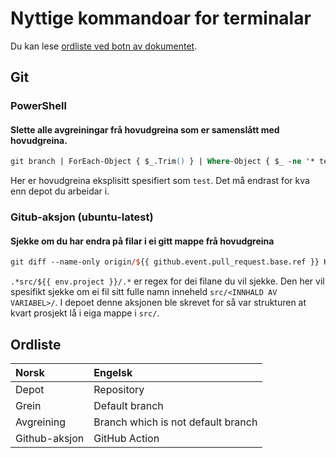 # Nyttige kommandoar for terminalar
Du kan lese [ordliste ved botn av dokumentet](#ordliste).


## Git
### PowerShell
#### Slette alle avgreiningar frå hovudgreina som er samenslått med hovudgreina.
```ps
git branch | ForEach-Object { $_.Trim() } | Where-Object { $_ -ne '* test'} | ForEach-Object { git branch -d $_ }
```
Her er hovudgreina eksplisitt spesifiert som `test`. Det må endrast for kva enn depot du arbeidar i.

### Gitub-aksjon (ubuntu-latest)
#### Sjekke om du har endra på filar i ei gitt mappe frå hovudgreina
```ps
git diff --name-only origin/${{ github.event.pull_request.base.ref }} HEAD | grep -qE .*src/${{ env.project }}/.*
```

`.*src/${{ env.project }}/.*` er regex for dei filane du vil sjekke. Den her vil spesifikt sjekke om ei fil sitt fulle namn inneheld `src/<INNHALD AV VARIABEL>/`. I depoet denne aksjonen ble skrevet for så var strukturen at kvart prosjekt lå i eiga mappe i `src/`. 



## Ordliste
Norsk           | Engelsk 
:--             | :-- 
Depot           | Repository
Grein           | Default branch
Avgreining      | Branch which is not default branch
Github-aksjon   | GitHub Action
